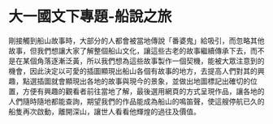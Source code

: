 # 大一國文下專題-船說之旅
剛接觸到船山故事時，大部分的人都會被當地傳說「番婆鬼」給吸引，而忽略其他故事，但我們想讓大家了解整個船山文化，讓這些古老的故事繼續傳承下去，而不是在某個角落逐漸泛黃，所以我們想為這些故事製作一個契機，能被大眾注意到的機會，因此決定以可愛的插圖顯現出船山各個有故事的地方，去提高人們對其的興趣，點選插圖就會顯現出各地的故事與現今的景象，並做出地圖標記出確切的位置，方便有興趣的觀看者前往當地了解，最後選用網頁的方式呈現作品，讓各地的人們隨時隨地都能查詢，期望我們的作品能成為船山的鳴笛聲，使這艘停航已久的船隻再次啟動，離開深山，讓世人看看他輝煌的過往及價值。
